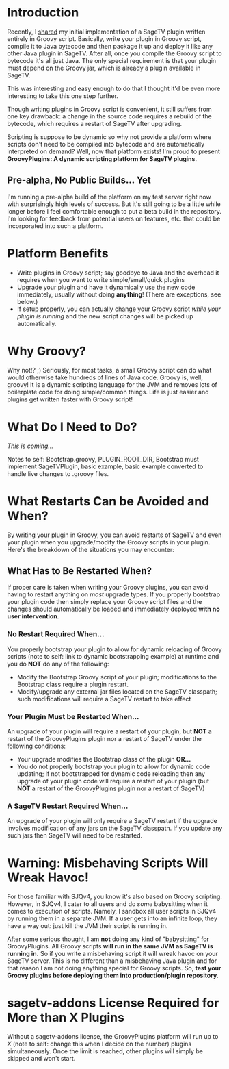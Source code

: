 

# Introduction #

Recently, I [shared](http://forums.sagetv.com/forums/showthread.php?t=55166) my initial implementation of a SageTV plugin written entirely in Groovy script.  Basically, write your plugin in Groovy script, compile it to Java bytecode and then package it up and deploy it like any other Java plugin in SageTV.  After all, once you compile the Groovy script to bytecode it's all just Java.  The only special requirement is that your plugin must depend on the Groovy jar, which is already a plugin available in SageTV.

This was interesting and easy enough to do that I thought it'd be even more interesting to take this one step further.

Though writing plugins in Groovy script is convenient, it still suffers from one key drawback: a change in the source code requires a rebuild of the bytecode, which requires a restart of SageTV after upgrading.

Scripting is suppose to be dynamic so why not provide a platform where scripts don't need to be compiled into bytecode and are automatically interpreted on demand?  Well, now that platform exists!  I'm proud to present **GroovyPlugins: A dynamic scripting platform for SageTV plugins**.

## Pre-alpha, No Public Builds... Yet ##

I'm running a pre-alpha build of the platform on my test server right now with surprisingly high levels of success.  But it's still going to be a little while longer before I feel comfortable enough to put a beta build in the repository.  I'm looking for feedback from potential users on features, etc. that could be incorporated into such a platform.

# Platform Benefits #

  * Write plugins in Groovy script; say goodbye to Java and the overhead it requires when you want to write simple/small/quick plugins
  * Upgrade your plugin and have it dynamically use the new code immediately, usually without doing **anything**! (There are exceptions, see below.)
  * If setup properly, you can actually change your Groovy script _while your plugin is running_ and the new script changes will be picked up automatically.

# Why Groovy? #

Why not!? ;)  Seriously, for most tasks, a small Groovy script can do what would otherwise take hundreds of lines of Java code.  Groovy is, well, groovy!  It is a dynamic scripting language for the JVM and removes lots of boilerplate code for doing simple/common things.  Life is just easier and plugins get written faster with Groovy script!

# What Do I Need to Do? #

_This is coming..._

Notes to self: Bootstrap.groovy, PLUGIN\_ROOT\_DIR, Bootstrap must implement SageTVPlugin, basic example, basic example converted to handle live changes to .groovy files.

# What Restarts Can be Avoided and When? #

By writing your plugin in Groovy, you can avoid restarts of SageTV and even your plugin when you upgrade/modify the Groovy scripts in your plugin.  Here's the breakdown of the situations you may encounter:

## What Has to Be Restarted When? ##

If proper care is taken when writing your Groovy plugins, you can avoid having to restart anything on _most_ upgrade types.  If you properly bootstrap your plugin code then simply replace your Groovy script files and the changes should automatically be loaded and immediately deployed **with no user intervention**.

### No Restart Required When... ###

You properly bootstrap your plugin to allow for dynamic reloading of Groovy scripts (note to self: link to dynamic bootstrapping example) at runtime and you do **NOT** do any of the following:

  * Modify the Bootstrap Groovy script of your plugin; modifications to the Bootstrap class require a plugin restart.
  * Modify/upgrade any external jar files located on the SageTV classpath; such modifications will require a SageTV restart to take effect

### Your Plugin Must be Restarted When... ###

An upgrade of your plugin will require a restart of your plugin, but **NOT** a restart of the GroovyPlugins plugin nor a restart of SageTV under the following conditions:

  * Your upgrade modifies the Bootstrap class of the plugin **OR...**
  * You do not properly bootstrap your plugin to allow for dynamic code updating; if not bootstrapped for dynamic code reloading then any upgrade of your plugin code will require a restart of your plugin (but **NOT** a restart of the GroovyPlugins plugin nor a restart of SageTV)

### A SageTV Restart Required When... ###

An upgrade of your plugin will only require a SageTV restart if the upgrade involves modification of any jars on the SageTV classpath.  If you update any such jars then SageTV will need to be restarted.

# Warning: Misbehaving Scripts Will Wreak Havoc! #

For those familiar with SJQv4, you know it's also based on Groovy scripting.  However, in SJQv4, I cater to all users and do _some_ babysitting when it comes to execution of scripts.  Namely, I sandbox all user scripts in SJQv4 by running them in a separate JVM.  If a user gets into an infinite loop, they have a way out: just kill the JVM their script is running in.

After some serious thought, I am **not** doing any kind of "babysitting" for GroovyPlugins.  All Groovy scripts **will run in the same JVM as SageTV is running in.**  So if you write a misbehaving script it will wreak havoc on your SageTV server.  This is no different than a misbehaving Java plugin and for that reason I am not doing anything special for Groovy scripts.  So, **test your Groovy plugins before deploying them into production/plugin repository.**

# sagetv-addons License Required for More than X Plugins #

Without a sagetv-addons license, the GroovyPlugins platform will run up to _X_ (note to self: change this when I decide on the number) plugins simultaneously.  Once the limit is reached, other plugins will simply be skipped and won't start.